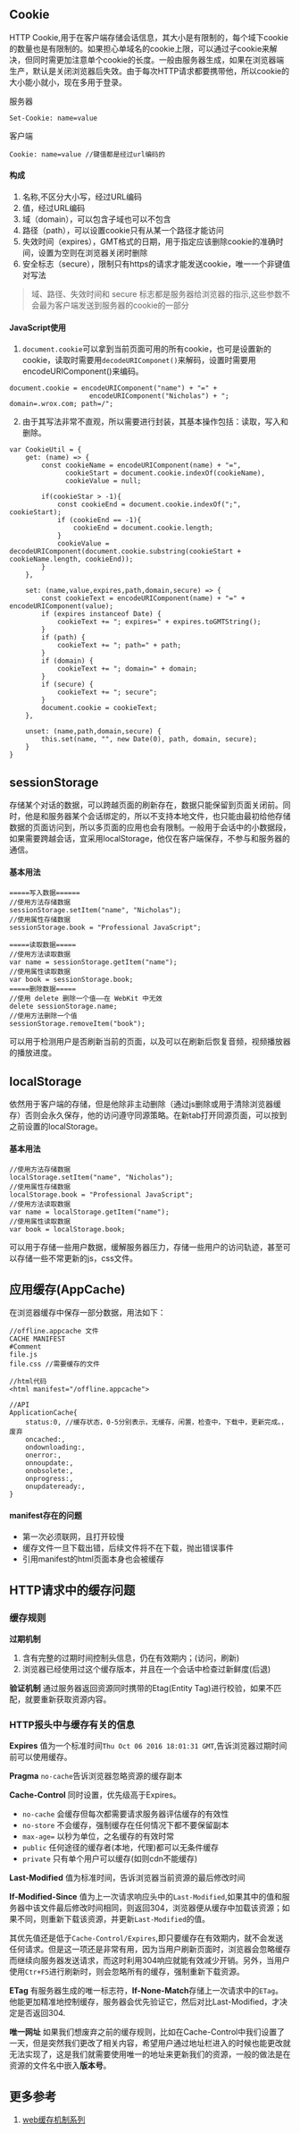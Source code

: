 ## Cookie
HTTP Cookie,用于在客户端存储会话信息，其大小是有限制的，每个域下cookie的数量也是有限制的。如果担心单域名的cookie上限，可以通过子cookie来解决，但同时需更加注意单个cookie的长度。一般由服务器生成，如果在浏览器端生产，默认是关闭浏览器后失效。由于每次HTTP请求都要携带他，所以cookie的大小能小就小，现在多用于登录。

服务器
```
Set-Cookie: name=value
```
客户端
```
Cookie: name=value //键值都是经过url编码的
```

#### 构成
1. 名称,不区分大小写，经过URL编码
2. 值，经过URL编码
3. 域（domain），可以包含子域也可以不包含
4. 路径（path），可以设置cookie只有从某一个路径才能访问
5. 失效时间（expires），GMT格式的日期，用于指定应该删除cookie的准确时间，设置为空则在浏览器关闭时删除
6. 安全标志（secure），限制只有https的请求才能发送cookie，唯一一个非键值对写法

> 域、路径、失效时间和 secure 标志都是服务器给浏览器的指示,这些参数不会最为客户端发送到服务器的cookie的一部分

#### JavaScript使用
1. `document.cookie`可以拿到当前页面可用的所有cookie，也可是设置新的cookie，读取时需要用`decodeURIComponet()`来解码，设置时需要用encodeURIComponent()来编码。

```
document.cookie = encodeURIComponent("name") + "=" +
					encodeURIComponent("Nicholas") + "; domain=.wrox.com; path=/";
```

2. 由于其写法非常不直观，所以需要进行封装，其基本操作包括：读取，写入和删除。

```
var CookieUtil = {
	get: (name) => {
   		const cookieName = encodeURIComponent(name) + "=",
        	  cookieStart = document.cookie.indexOf(cookieName),
              cookieValue = null;
        
        if(cookieStar > -1){
        	const cookieEnd = document.cookie.indexOf(";", cookieStart);
            if (cookieEnd == -1){
            	cookieEnd = document.cookie.length;
            }
            cookieValue = decodeURIComponent(document.cookie.substring(cookieStart + cookieName.length, cookieEnd));
        }
    },
    
    set: (name,value,expires,path,domain,secure) => {
    	const cookieText = encodeURIComponent(name) + "=" + encodeURIComponent(value);
        if (expires instanceof Date) {
        	cookieText += "; expires=" + expires.toGMTString();
        }
        if (path) {
        	cookieText += "; path=" + path;
        }
        if (domain) {
			cookieText += "; domain=" + domain;
		}
        if (secure) {
            cookieText += "; secure";
        }
        document.cookie = cookieText;
    },
    
    unset: (name,path,domain,secure) {
    	this.set(name, "", new Date(0), path, domain, secure);
    }
}
```

## sessionStorage
存储某个对话的数据，可以跨越页面的刷新存在，数据只能保留到页面关闭前。同时，他是和服务器某个会话绑定的，所以不支持本地文件，也只能由最初给他存储数据的页面访问到，所以多页面的应用也会有限制。一般用于会话中的小数据段，如果需要跨越会话，宜采用localStorage，他仅在客户端保存，不参与和服务器的通信。

#### 基本用法

```
=====写入数据======
//使用方法存储数据
sessionStorage.setItem("name", "Nicholas");
//使用属性存储数据
sessionStorage.book = "Professional JavaScript";

=====读取数据=====
//使用方法读取数据
var name = sessionStorage.getItem("name");
//使用属性读取数据
var book = sessionStorage.book;
=====删除数据=====
//使用 delete 删除一个值——在 WebKit 中无效
delete sessionStorage.name;
//使用方法删除一个值
sessionStorage.removeItem("book");
```

可以用于检测用户是否刷新当前的页面，以及可以在刷新后恢复音频，视频播放器的播放进度。

## localStorage
依然用于客户端的存储，但是他除非主动删除（通过js删除或用于清除浏览器缓存）否则会永久保存，他的访问遵守同源策略。在新tab打开同源页面，可以按到之前设置的localStorage。

#### 基本用法

```
//使用方法存储数据
localStorage.setItem("name", "Nicholas");
//使用属性存储数据
localStorage.book = "Professional JavaScript";
//使用方法读取数据
var name = localStorage.getItem("name");
//使用属性读取数据
var book = localStorage.book;
```

可以用于存储一些用户数据，缓解服务器压力，存储一些用户的访问轨迹，甚至可以存储一些不常更新的js，css文件。

## 应用缓存(AppCache)
在浏览器缓存中保存一部分数据，用法如下：
```
//offline.appcache 文件
CACHE MANIFEST
#Comment
file.js
file.css //需要缓存的文件

//html代码
<html manifest="/offline.appcache">

//API
ApplicationCache{
    status:0, //缓存状态，0-5分别表示，无缓存，闲置，检查中，下载中，更新完成。，废弃
    oncached:,
    ondownloading:,
    onerror:,
    onnoupdate:,
    onobsolete:,
    onprogress:,
    onupdateready:,
}
```

#### manifest存在的问题
- 第一次必须联网，且打开较慢
- 缓存文件一旦下载出错，后续文件将不在下载，抛出错误事件
- 引用manifest的html页面本身也会被缓存

## HTTP请求中的缓存问题

### 缓存规则
**过期机制**
1. 含有完整的过期时间控制头信息，仍在有效期内；(访问，刷新)
2. 浏览器已经使用过这个缓存版本，并且在一个会话中检查过新鲜度(后退)

**验证机制**
通过服务器返回资源同时携带的Etag(Entity Tag)进行校验，如果不匹配，就要重新获取资源内容。

### HTTP报头中与缓存有关的信息
**Expires** 
值为一个标准时间`Thu Oct 06 2016 18:01:31 GMT`,告诉浏览器过期时间前可以使用缓存。

**Pragma**
`no-cache`告诉浏览器忽略资源的缓存副本

**Cache-Control**
同时设置，优先级高于Expires。
- `no-cache` 会缓存但每次都需要请求服务器评估缓存的有效性
- `no-store` 不会缓存，强制缓存在任何情况下都不要保留副本
- `max-age=` 以秒为单位，之名缓存的有效时常
- `public` 任何途径的缓存者(本地，代理)都可以无条件缓存
- `private` 只有单个用户可以缓存(如则cdn不能缓存)

**Last-Modified**
值为标准时间，告诉浏览器当前资源的最后修改时间

**If-Modified-Since**
值为上一次请求响应头中的`Last-Modified`,如果其中的值和服务器中该文件最后修改时间相同，则返回304，浏览器便从缓存中加载该资源；如果不同，则重新下载该资源，并更新`Last-Modified`的值。

其优先值还是低于`Cache-Control/Expires`,即只要缓存在有效期内，就不会发送任何请求。但是这一项还是非常有用，因为当用户刷新页面时，浏览器会忽略缓存而继续向服务器发送请求，而这时利用304响应就能有效减少开销。另外，当用户使用`Ctr+F5`进行刷新时，则会忽略所有的缓存，强制重新下载资源。

**ETag**
有服务器生成的唯一标志符，**If-None-Match**存储上一次请求中的`ETag`。他能更加精准地控制缓存，服务器会优先验证它，然后对比Last-Modified，才决定是否返回304.

**唯一网址**
如果我们想废弃之前的缓存规则，比如在Cache-Control中我们设置了一天，但是突然我们更改了相关内容，希望用户通过地址栏进入的时候也能更改就无法实现了，这是我们就需要使用唯一的地址来更新我们的资源，一般的做法是在资源的文件名中嵌入**版本号**。

## 更多参考
1. [web缓存机制系列](http://www.alloyteam.com/2012/03/web-cache-1-web-cache-overview/)






